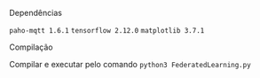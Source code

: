 Dependências

`paho-mqtt 1.6.1`
`tensorflow 2.12.0`
`matplotlib 3.7.1`

Compilação

Compilar e executar pelo comando `python3 FederatedLearning.py`

